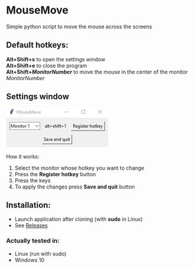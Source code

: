 # MouseMove
Simple python script to move the mouse across the screens

## Default hotkeys:
**Alt+Shift+s** to open the settings window  
**Alt+Shift+e** to close the program  
**Alt+Shift+*MonitorNumber*** to move the mouse in the center of the monitor *MonitorNumber*

## Settings window 
![Setting windows preview](images/settings_window.png)

How it works:
1. Select the monitor whose hotkey you want to change
2. Press the **Register hotkey** button
3. Press the keys
4. To apply the changes press **Save and quit** button

## Installation:
- Launch application after cloning (with **sudo** in Linux)
- See [Releases][1]

### Actually tested in:
- Linux (run with sudo)
- Windows 10

[1]:https://github.com/MatteP99/MouseMove/releases
